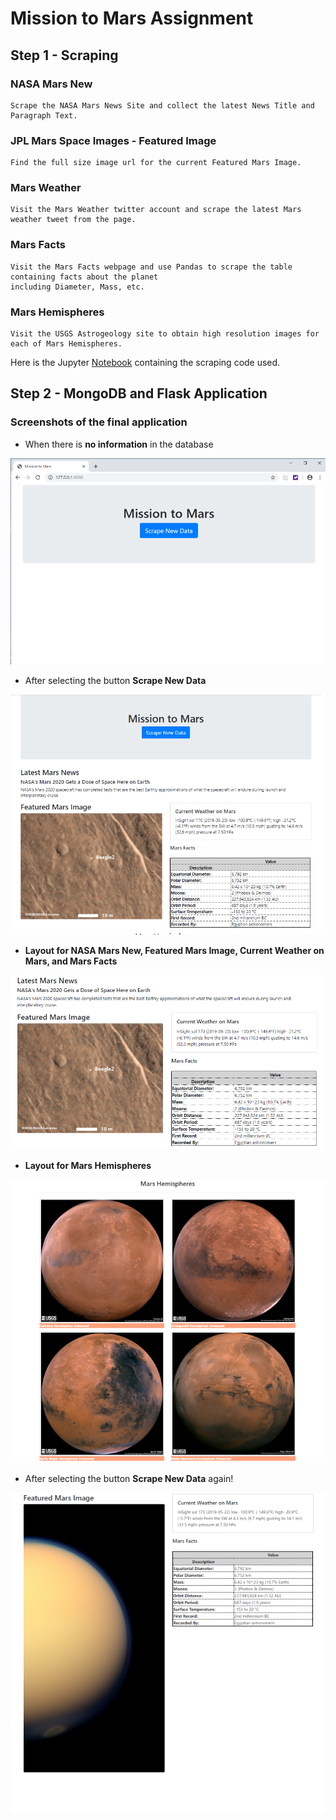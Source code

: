 # Mission to Mars Assignment

## Step 1 - Scraping

### NASA Mars New
    
	Scrape the NASA Mars News Site and collect the latest News Title and Paragraph Text.

### JPL Mars Space Images - Featured Image

    Find the full size image url for the current Featured Mars Image.

### Mars Weather

    Visit the Mars Weather twitter account and scrape the latest Mars weather tweet from the page.
		
### Mars Facts

    Visit the Mars Facts webpage and use Pandas to scrape the table containing facts about the planet 
    including Diameter, Mass, etc.

### Mars Hemispheres
	
    Visit the USGS Astrogeology site to obtain high resolution images for each of Mars Hemispheres.

	
Here is the Jupyter [Notebook](../Notebook) containing the scraping code used.


## Step 2 - MongoDB and Flask Application

### Screenshots of the final application

- When there is __no information__ in the database

![part1](Images/mtm1_a.png)


- After selecting the button __Scrape New Data__

![part2](Images/mtm1_b.png)


- __Layout for NASA Mars New, Featured Mars Image, Current Weather on Mars, and Mars Facts__

![part3](Images/mtm2.png)


- __Layout for Mars Hemispheres__

![part4](Images/mtm5.png)


- After selecting the button __Scrape New Data__ again!

![part5](Images/mtm6.png)
